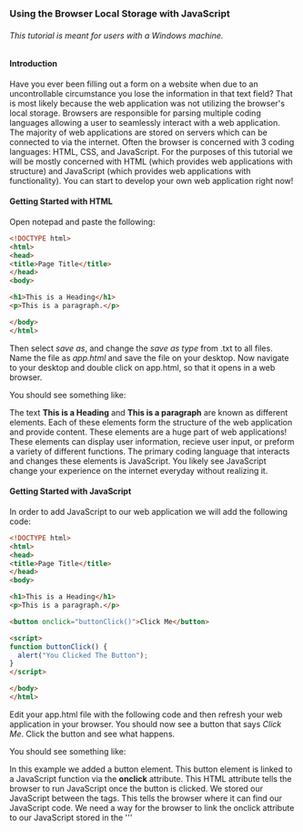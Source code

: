 ### Using the Browser Local Storage with JavaScript
###### This tutorial is meant for users with a Windows machine.
#### Introduction
Have you ever been filling out a form on a website when due to an uncontrollable circumstance you lose the information in that text field? That is most likely because the web application was not utilizing the browser's local storage. Browsers are responsible for parsing multiple coding languages allowing a user to seamlessly interact with a web application. The majority of web applications are stored on servers which can be connected to via the internet. Often the browser is concerned with 3 coding languages: HTML, CSS, and JavaScript. For the purposes of this tutorial we will be mostly concerned with HTML (which provides web applications with structure) and JavaScript (which provides web applications with functionality). You can start to develop your own web application right now!

#### Getting Started with HTML
Open notepad and paste the following:

```html
<!DOCTYPE html>
<html>
<head>
<title>Page Title</title>
</head>
<body>

<h1>This is a Heading</h1>
<p>This is a paragraph.</p>

</body>
</html>
```

Then select _save as_, and change the _save as type_ from .txt to all files. Name the file as _app.html_ and save the file on your desktop. Now navigate to your desktop and double click on app.html, so that it opens in a web browser. 

You should see something like:



The text **This is a Heading** and **This is a paragraph** are known as different elements. Each of these elements form the structure of the web application and provide content. These elements are a huge part of web applications! These elements can display user information, recieve user input, or preform a variety of different functions. The primary coding language that interacts and changes these elements is JavaScript. You likely see JavaScript change your experience on the internet everyday without realizing it. 

#### Getting Started with JavaScript
In order to add JavaScript to our web application we will add the following code:

```html
<!DOCTYPE html>
<html>
<head>
<title>Page Title</title>
</head>
<body>

<h1>This is a Heading</h1>
<p>This is a paragraph.</p>

<button onclick="buttonClick()">Click Me</button>

<script>
function buttonClick() {
  alert("You Clicked The Button");
}
</script>

</body>
</html>
```

Edit your app.html file with the following code and then refresh your web application in your browser. You should now see a button that says _Click Me_. Click the button and see what happens.

You should see something like: 



In this example we added a button element. This button element is linked to a JavaScript function via the **onclick** attribute. This HTML attribute tells the browser to run JavaScript once the button is clicked. We stored our JavaScript between the **<script>...</script>** tags. This tells the browser where it can find our JavaScript code. We need a way for the browser to link the onclick attribute to our JavaScript stored in the <script> tags. We do this by defining and calling a function. The **function buttonClick() {...}** between the <script> tags defines what JavaScript code needs to be executed when buttonClick() is mentioned in the HTML. Thus, when **onclick="buttonClick()"** is added in the <button> element it tells the browser to execute the JavaScript code defined in our **function buttonClick() {...}**.

#### Getting Started with Browser Local Storage

In a web application their may be situations where data needs to be saved, but the developer does not want to waste storage space on the server with this data. Circumstances where a less secure short term storage can be utilized. The best option in these instances is to use the browser local storage. Data in this storage container is specific to the web application and the browser. Meaning that the data will not be accessible via another browser or another website. You can always examine the contents of the browser local storage by using the key combination -shift- + -ctrl- + -i-. This will open up a subwindow in your browser that looks like:



You can then select the **>>** two arrows and select application from the drop down window. On the left side menu click on **Local storage**. This screen should look like:



#### Implementing JavaScript with the Browser Local Storage
Now that we know how to access the contents of the browser local storage we can now use JavaScript to store data there. In order to store data in the local storage we need an HTML element that can recieve user input. To do this we will use the form and input tag. We can implement these elements with the following code:

##### Add the HTML Form
```html
<!DOCTYPE html>
<html>
<head>
<title>Page Title</title>
</head>
<body>

<h1>This is a Heading</h1>
<p>This is a paragraph.</p>

<form onsubmit="buttonClick()">
  <input type="text" name="userInput" placeholder="Type Here">
  <br>
  <button type="submit">Save</button>
  <br>
</form>
<script>
function buttonClick() {
  alert("You Clicked The Button");
}
</script>

</body>
</html>
```

Your application should know look like this, and clicking on the save button should bring up the same alert prompt:



Now we need to read the data submitted within the input task. We do this by utilizing event handlers within JavaScript. Events are different things that happen on a webpage, and help execute JavaScript when an action is preformed. We can use an event handler to read the input of the form. In order to do this we can implement the following code:

##### Add the Event Handler
```html
<!DOCTYPE html>
<html>
<head>
<title>Page Title</title>
</head>
<body>

<h1>This is a Heading</h1>
<p>This is a paragraph.</p>

<form onsubmit="buttonClick(event)">
  <input type="text" name="userInput" placeholder="Type Here">
  <br>
  <button type="submit">Save</button>
  <br>
</form>
<script>
function buttonClick(event) {
  let formData = new FormData(event.currentTarget);
  let json = Object.fromEntries(formData);
  alert(json.userInput);
}
</script>

</body>
</html>
```

Now when you click the save button it should alert you with the text that you typed into the text box. The code **new FormData(event.currentTarget)** pulls the submitted data within the form, and the following line **Object.fromEntries(formData)** forms a JavaScript object. JavaScript objects store data in a key->value format. Meaning that a specific "keyword" is matched with a specific value. In this case we select the userInput key, which is attached to the value that the user types into the <input> tag. Now that we can select the user data we can now store that value in the local storage with the following code:

##### Store Input in the Browser Local Storage
```html
<!DOCTYPE html>
<html>
<head>
<title>Page Title</title>
</head>
<body>

<h1>This is a Heading</h1>
<p>This is a paragraph.</p>

<form onsubmit="buttonClick(event)">
  <input type="text" name="userInput" placeholder="Type Here">
  <br>
  <button type="submit">Save</button>
  <br>
</form>
<script>
function buttonClick(event) {
  let formData = new FormData(event.currentTarget);
  let json = Object.fromEntries(formData);
  let jsonString = JSON.stringify(json);
  localStorage.setItem("database", jsonString);
}
</script>

</body>
</html>
```

Now if we look at the contents of our local storage we will see that we successfully stored data. We were able to store a key-database and the value as another key-value pair for the user input, but now we have another problem to address. How do we not clear the contents of the input element when hitting the save button? One possible solution is that we change how the JavaScript handles the event. A simple solution can be implemented with one line of code:

##### Prevent the Input Box from Clearing while Saving
```html
<!DOCTYPE html>
<html>
<head>
<title>Page Title</title>
</head>
<body>

<h1>This is a Heading</h1>
<p>This is a paragraph.</p>

<form onsubmit="buttonClick(event)">
  <input type="text" name="userInput" placeholder="Type Here">
  <br>
  <button type="submit">Save</button>
  <br>
</form>
<script>
function buttonClick(event) {
  event.preventDefault();
  let formData = new FormData(event.currentTarget);
  let json = Object.fromEntries(formData);
  let jsonString = JSON.stringify(json);
  localStorage.setItem("database", jsonString);
}
</script>

</body>
</html>
```

Now after hitting the save button our input stays in the text box, but the value is updated in the local storage. The code **event.preventDefault()** stops the HTML from preforming the normal functions of the submit form. This means that the data in the input box will not be wiped, and that our JavaScript code will also be executed which saves values to local storage. Our application appears to be functioning normally except for one bug. After refresing the page, closing the tab, or closing the browser our data that is stored in local storage is not populating the input field. In order to do this we need to set the <input> element attribute **value** to whatever is stored in the local storage. This can be implemented with the following code:

##### Populate the Input Field When Loading the Page
'''html
<!DOCTYPE html>
<html>
<head>
<title>Page Title</title>
</head>
<body onload="fillInput(event)">

<h1>This is a Heading</h1>
<p>This is a paragraph.</p>

<form onsubmit="buttonClick(event)">
  <input type="text" name="userInput" placeholder="Type Here">
  <br>
  <button type="submit">Save</button>
  <br>
</form>
<script>
function buttonClick(event) {
  event.preventDefault();
  let formData = new FormData(event.currentTarget);
  let json = Object.fromEntries(formData);
  let jsonString = JSON.stringify(json);
  localStorage.setItem("database", jsonString);
}
function fillInput(event) {
  event.preventDefault();
  let jsonObject = JSON.parse(localStorage.getItem('database'));
  let element = document.getElementsByName("userInput");
  if (element.length > 0) {
    element[0].setAttribute("value", jsonObject.userInput);
  }
}
</script>

</body>
</html>
'''

